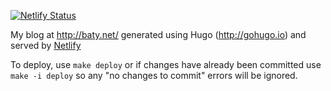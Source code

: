 [![Netlify Status](https://api.netlify.com/api/v1/badges/9efd1688-87df-4246-bc46-c3d09e28dc72/deploy-status)](https://app.netlify.com/sites/elastic-turing-95de90/deploys)

My blog at http://baty.net/ generated using Hugo (http://gohugo.io) and served by [Netlify](https://netlify.com)

To deploy, use `make deploy` or if changes have already been committed use `make -i deploy` so any "no changes to commit" errors will be ignored.

